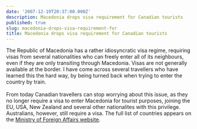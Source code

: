 ```yaml
---
date: '2007-12-19T20:37:00.000Z'
description: Macedonia drops visa requirement for Canadian tourists
published: true
slug: macedonia-drops-visa-requirement-for
title: Macedonia drops visa requirement for Canadian tourists
---
```


The Republic of Macedonia has a rather idiosyncratic visa regime, requiring visas from several nationalities who can freely enter all of its neighbours, even if they are only transiting through Macedonia. Visas are not generally available at the border. I have come across several travellers who have learned this the hard way, by being turned back when trying to enter the country by train.<br /><br />From today Canadian travellers can stop worrying about this issue, as they no longer require a visa to enter Macedonia for tourist purposes, joining the EU, USA, New Zealand and several other nationalites with this privilege. Australians, however, still require a visa. The full list of countries appears on the <a href="http://www.mfa.gov.mk/default1.aspx?ItemID=307">Ministry of Foreign Affairs website</a>.